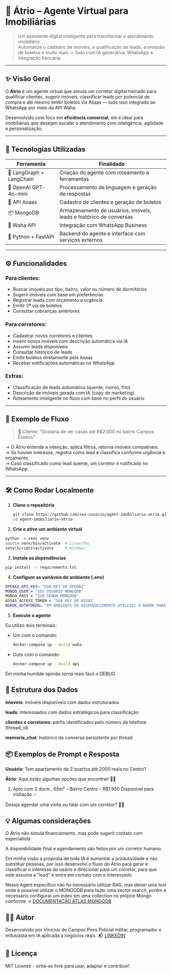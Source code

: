 # 🏡 Átrio – Agente Virtual para Imobiliárias

> Um assistente digital inteligente para transformar o atendimento imobiliário.  
> Automatize o cadastro de imóveis, a qualificação de leads, a emissão de boletos e muito mais — tudo com IA generativa, WhatsApp e integração bancária.

---

## ✨ Visão Geral

O **Átrio** é um agente virtual que simula um corretor digital treinado para qualificar clientes, sugerir imóveis, classificar leads por potencial de compra e até mesmo emitir boletos via Asaas — tudo isso integrado ao WhatsApp por meio da API Waha.

Desenvolvido com foco em **eficiência comercial**, ele é ideal para imobiliárias que desejam escalar o atendimento com inteligência, agilidade e personalização.

---

## 🔧 Tecnologias Utilizadas

| Ferramenta | Finalidade |
|------------|------------|
| 🧠 LangGraph + LangChain | Criação do agente com roteamento e ferramentas |
| 💬 OpenAI GPT-4o-mini | Processamento de linguagem e geração de respostas |
| 🧾 API Asaas | Cadastro de clientes e geração de boletos |
| 📦 MongoDB | Armazenamento de usuários, imóveis, leads e histórico de conversas |
| 🤖 Waha API | Integração com WhatsApp Business |
| 🧭 Python + FastAPI | Backend do agente e interface com serviços externos |

---

## ⚙️ Funcionalidades

### Para clientes:
- Buscar imóveis por tipo, bairro, valor ou número de dormitórios
- Sugerir imóveis com base em preferências
- Registrar leads com orçamento e urgência
- Emitir 2ª via de boletos
- Consultar cobranças anteriores

### Para corretores:
- Cadastrar novos corretores e clientes
- Inserir novos imóveis com descrição automática via IA
- Assumir leads disponíveis
- Consultar histórico de leads
- Emitir boletos diretamente pela Asaas
- Receber notificações automáticas no WhatsApp

### Extras:
- Classificação de leads automática (quente, morno, frio)
- Descrição de imóveis gerada com IA (copy de marketing)
- Roteamento inteligente no fluxo com base no perfil do usuário

---

## 🧠 Exemplo de Fluxo

> 🧑 Cliente: "Gostaria de ver casas até R$2.000 no bairro Campos Elíseos"

→ O Átrio entende a intenção, aplica filtros, retorna imóveis compatíveis.  
→ Se houver interesse, registra como lead e classifica conforme urgência e orçamento.  
→ Caso classificado como lead quente, um corretor é notificado no WhatsApp.

---

## 🛠️ Como Rodar Localmente

1. **Clone o repositório**
   ```bash
   git clone https://github.com/seu-usuario/agent-imobiliario-atrio.git
   cd agent-imobiliario-atrio

2. **Crie e ative um ambiente virtual**
  ```bash
  python -m venv venv
  source venv/bin/activate  # Linux/Mac
  venv\Scripts\activate     # Windows
  ```

3. **Instale as dependências**
  ``` bash
  pip install -r requirements.txt
  ```

4. **Configure as variáveis de ambiente (.env)**
  ``` bash
  OPENAI_API_KEY= "SUA KEY DA OPENAI"
  MONGO_USER = "SEU USUÁRIO MONGODB"
  MONGO_PASS = "SUA SENHA MONGODB"
  ASSAS_ACCESS_TOKEN = "SUA KEY DO ASSAS"
  NGROK_AUTHTOKEN= "EM AMBIENTE DE DESENVOLVIMENTO UTILIZEI O NGROK PARA GERAR UM DOMÍNIO HTTPS PARA O WEBHOOK DO ASSAS ENTÃO É NECESSÁRIO O AUTHTOKEN DO NGROK"
  ```

5. **Execute o agente**

 Eu utilizo dois terminais:
  - Um com o comando:
     ``` bash
     docker-compose up --build waha
     ```
  - Outo com o comando:
     ``` bash
     docker-compose up --build api
     ```

Em minha humilde opinião torna mais fácil o DEBUG

## 📁 Estrutura dos Dados

**imoveis**: imóveis disponíveis com dados estruturados

**leads**: interessados com dados estratégicos para classificação

**clientes e corretores**: perfis identificados pelo número de telefone (thread_id)

**memoria_chat**: histórico da conversa persistente por thread

## 📦 Exemplos de Prompt e Resposta

**Usuário**: Tem apartamento de 2 quartos até 2000 reais no Centro?

**Átrio**: Aqui estão algumas opções que encontrei! 🏢✨
1. Apto com 2 dorm., 65m² – Bairro Centro – R$1.950
Disponível para visitação ✅

Deseja agendar uma visita ou falar com um corretor? 👨‍💼

## 💡 Algumas considerações

O Átrio não simula financiamento, mas pode sugerir contato com especialista

A disponibilidade final e agendamento são feitos por um corretor humano.

Em minha visão a proposta de toda IA é aumentar a produtividade e não substituir pessoas, por isso desenvolvi o fluxo do Átrio para gerar e classificar o interesse do usário e direcionar para um corretor, para que este assuma a "lead" e entre em contato com o interessado.

Nesse Agent específico não foi necessário utilizar RAG, mas deixei uma tool onde é possível utilizar o MONGODB para fazer uma vector search, porém é necessário configurar um index em uma collection no próprio Mongo conforme -> [DOCUMENTAÇÃO ATLAS MONGODB](https://www.mongodb.com/docs/atlas/atlas-vector-search/tutorials/vector-search-quick-start/?deployment-type=atlas&interface=driver&language=python)

## 👨‍💻 Autor

Desenvolvido por Vinícius de Campos Pires
Policial militar, programador e entusiasta em IA aplicada a negócios reais.
📬 [LINKEDIN](https://www.linkedin.com/in/vin%C3%ADcius-de-campos-pires-544a88241/)

## 📄 Licença
MIT License - sinta-se livre para usar, adaptar e contribuir!

